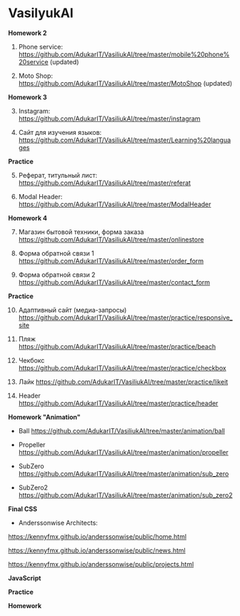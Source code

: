 # VasilyukAI

**Homework 2**

1. Phone service: <https://github.com/AdukarIT/VasiliukAI/tree/master/mobile%20phone%20service> (updated)

2. Moto Shop: <https://github.com/AdukarIT/VasiliukAI/tree/master/MotoShop> (updated)

**Homework 3**

3. Instagram: <https://github.com/AdukarIT/VasiliukAI/tree/master/instagram>

4. Сайт для изучения языков: <https://github.com/AdukarIT/VasiliukAI/tree/master/Learning%20languages>

**Practice**

5. Реферат, титульный лист: <https://github.com/AdukarIT/VasiliukAI/tree/master/referat>

6. Modal Header: <https://github.com/AdukarIT/VasiliukAI/tree/master/ModalHeader>

**Homework 4**

7. Магазин бытовой техники, форма заказа <https://github.com/AdukarIT/VasiliukAI/tree/master/onlinestore> 

8. Форма обратной связи 1 <https://github.com/AdukarIT/VasiliukAI/tree/master/order_form> 

9. Форма обратной связи 2 <https://github.com/AdukarIT/VasiliukAI/tree/master/contact_form>

**Practice**

10. Адаптивный сайт (медиа-запросы) <https://github.com/AdukarIT/VasiliukAI/tree/master/practice/responsive_site> 

11. Пляж <https://github.com/AdukarIT/VasiliukAI/tree/master/practice/beach>

12. Чекбокс <https://github.com/AdukarIT/VasiliukAI/tree/master/practice/checkbox>

13. Лайк <https://github.com/AdukarIT/VasiliukAI/tree/master/practice/likeit>

14. Header <https://github.com/AdukarIT/VasiliukAI/tree/master/practice/header>

**Homework "Animation"**

- Ball <https://github.com/AdukarIT/VasiliukAI/tree/master/animation/ball> 

- Propeller <https://github.com/AdukarIT/VasiliukAI/tree/master/animation/propeller> 

- SubZero <https://github.com/AdukarIT/VasiliukAI/tree/master/animation/sub_zero> 

- SubZero2 <https://github.com/AdukarIT/VasiliukAI/tree/master/animation/sub_zero2> 

**Final CSS**

- Anderssonwise Architects:

<https://kennyfmx.github.io/anderssonwise/public/home.html>

<https://kennyfmx.github.io/anderssonwise/public/news.html>

<https://kennyfmx.github.io/anderssonwise/public/projects.html>

**JavaScript**

**Practice**

**Homework**

